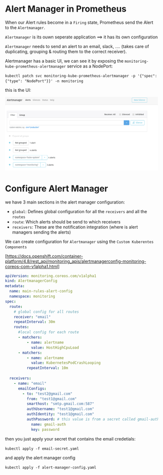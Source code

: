 # Alert Manager in Prometheus

When our Alert rules become in a `Firing` state, Prometheus send the Alert to the `Alertmanager`.

`Alertmanager` is its ouwn seperate application ==> it has its own configuration

`Alertmanager` needs to send an alert to an email, slack, .... (takes care of duplicating, grouping & routing them to the correct receiver).

Alertmanager has a basic UI, we can see it by exposing the `monitoring-kube-prometheus-alertmanager` service as a NodePort:

`kubectl patch svc monitoring-kube-prometheus-alertmanager -p '{"spec": {"type": "NodePort"}}' -n monitoring`

this is the UI:

![Alt text](./images/alertmanager-ui.png?raw=true)

# Configure Alert Manager

we have 3 main sections in the alert manager configuration:

- `global`: Defines global configuration for all the `receivers` and all the `routes`
- `route`: Which alerts should be send to which receivers
- `receivers`: These are the notification integration (where is alert managers sending the alerts)

We can create configuration for `Alertmanager` using the `Custom Kuberentes Components`

[https://docs.openshift.com/container-platform/4.8/rest_api/monitoring_apis/alertmanagerconfig-monitoring-coreos-com-v1alpha1.html]

```yaml
apiVersion: monitoring.coreos.com/v1alpha1
kind: AlertmanagerConfig
metadata:
  name: main-rules-alert-config
  namespace: monitoring
spec:
  route:
    # global config for all routes
    receiver: "email"
    repeatInterval: 30m
    routes:
      #local config for each route
      - matchers:
          - name: alertname
            value: HostHighCpuLoad
      - matchers:
          - name: alertname
            value: KubernetesPodCrashLooping
          repeatInterval: 10m

  receivers:
    - name: "email"
      emailConfigs:
        - to: "test2@gmail.com"
          from: "test1@gmail.com"
          smarthost: "smtp.gmail.com:587"
          authUsername: "test1@gmail.com"
          authIdentity: "test1@gmail.com"
          authPassword: # this value is from a secret called gmail-auth (you must create it)
            name: gmail-auth
            key: password
```

then you just apply your secret that contains the email credetials:

`kubectl apply -f email-secret.yaml`

and apply the alert manager config

`kubectl apply -f alert-manager-config.yaml`

